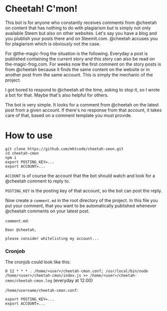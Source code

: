 # Cheetah! C'mon!

This bot is for anyone who constantly receives comments from @cheetah on content that has nothing to do with plagiarism but is simply not only available Steem but also on other websites.
Let's say you have a blog and you plublish your posts there and on Steemit.com. @cheetah accuses you for plagiarism which is obviously not the case.

For @the-magic-frog the situation is the following. Everyday a post is published containing the current story and this story can also be read on the-magic-frog.com. For weeks now the first comment on the story posts is from @cheetah because it finds the same content on the website or in another post from the same account. This is simply the mechanic of the project.

I got bored to respond to @cheetah all the time, asking to stop it, so I wrote a bot for that. Maybe that's also helpful for others.

The bot is very simple. It looks for a comment from @cheetah on the latest post from a given account. If there's no response from that account, it takes care of that, based on a comment template you must provide.

# How to use

```
git clone https://github.com/mktcode/cheetah-cmon.git
cd cheetah-cmon
npm i
export POSTING_KEY=...
export ACCOUNT=...
```

`ACCOUNT` is of course the account that the bot should watch and look for a @cheetah comment to reply to.

`POSTING_KEY` is the posting key of that account, so the bot can post the reply. 

Now create a `comment.md` in the root directory of the project. In this file you put your comment, that you want to be automatically published whenever @cheetah comments on your latest post.

`comment.md`:

```
Dear @cheetah,

please consider whitelisting my account...
```

### Cronjob

The cronjob could look like this:

`0 12 * * * . /home/<user>/cheetah-cmon.conf; /usr/local/bin/node /home/<user>/cheetah-cmon/index.js >> /home/<user>/cheetah-cmon/cheetah-cmon.log`
(everyday at 12.00)

`/home/username/cheetah-cmon.conf`:

```
export POSTING_KEY=...
export ACCOUNT=...
```